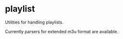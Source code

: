# playlist

Utilities for handling playlists.

Currently parsers for extended m3u format are available.
